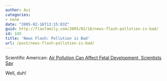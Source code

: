 ```yaml
---
author: Avi
categories:
- none
date: "2005-02-16T13:15:03Z"
guid: http://flaxfamily.com/2005/02/16/news-flash-pollution-is-bad/
id: 145
title: 'News Flash: Pollution is Bad'
url: /post/news-flash-pollution-is-bad/
---
```

Scientific American: [Air Pollution Can Affect Fetal Development, Scientists Say](http://www.sciam.com/print_version.cfm?articleID=00032537-679A-1212-A79A83414B7F0000)

Well, duh!